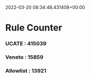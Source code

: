 2022-03-20 08:34:48.431408+00:00
# Rule Counter 
 ### UCATE : 415039

 ### Veneto : 15859

 ### Allowlist : 13921